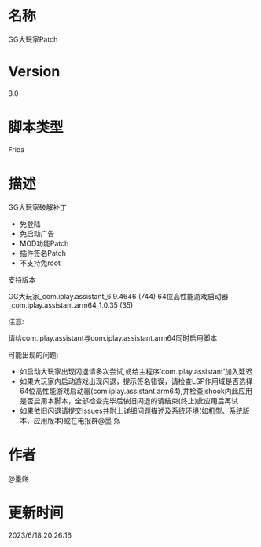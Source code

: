 # 名称
GG大玩家Patch
# Version
3.0
# 脚本类型
Frida
# 描述
GG大玩家破解补丁

- 免登陆
- 免启动广告
- MOD功能Patch
- 插件签名Patch
- 不支持免root

支持版本

GG大玩家_com.iplay.assistant_6.9.4646 (744)
64位高性能游戏启动器_com.iplay.assistant.arm64_1.0.35 (35)

注意:

请给com.iplay.assistant与com.iplay.assistant.arm64同时启用脚本

可能出现的问题:
- 如启动大玩家出现闪退请多次尝试,或给主程序‘com.iplay.assistant’加入延迟
- 如果大玩家内启动游戏出现闪退，提示签名错误，请检查LSP作用域是否选择64位高性能游戏启动器(com.iplay.assistant.arm64),并检查jshook内此应用是否启用本脚本，全部检查完毕后依旧闪退的请结束(终止)此应用后再试
- 如果依旧闪退请提交Issues并附上详细问题描述及系统环境(如机型、系统版本、应用版本)或在电报群@墨 殇
# 作者
@墨殇
# 更新时间
2023/6/18 20:26:16